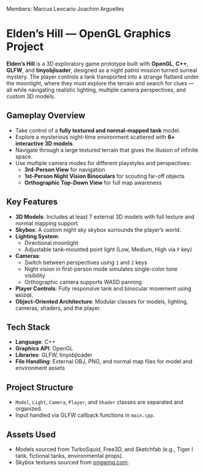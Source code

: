 Members:	Marcus Leocario
    		Joachim Arguelles

# Elden’s Hill — OpenGL Graphics Project

**Elden’s Hill** is a 3D exploratory game prototype built with **OpenGL**, **C++**, **GLFW**, and **tinyobjloader**, designed as a night patrol mission turned surreal mystery. The player controls a tank transported into a strange flatland under the moonlight, where they must explore the terrain and search for clues — all while navigating realistic lighting, multiple camera perspectives, and custom 3D models.

## Gameplay Overview

- Take control of a **fully textured and normal-mapped tank** model.
- Explore a mysterious night-time environment scattered with **6+ interactive 3D models**.
- Navigate through a large textured terrain that gives the illusion of infinite space.
- Use multiple camera modes for different playstyles and perspectives:
  - **3rd-Person View** for navigation
  - **1st-Person Night Vision Binoculars** for scouting far-off objects
  - **Orthographic Top-Down View** for full map awareness

## Key Features

- **3D Models**: Includes at least 7 external 3D models with full texture and normal mapping support.
- **Skybox**: A custom night sky skybox surrounds the player’s world.
- **Lighting System**: 
  - Directional moonlight
  - Adjustable tank-mounted point light (Low, Medium, High via `F` key)
- **Cameras**:
  - Switch between perspectives using `1` and `2` keys
  - Night vision in first-person mode simulates single-color tone visibility
  - Orthographic camera supports WASD panning
- **Player Controls**: Fully responsive tank and binocular movement using `WASDQE`.
- **Object-Oriented Architecture**: Modular classes for models, lighting, cameras, shaders, and the player.

## Tech Stack

- **Language**: C++
- **Graphics API**: OpenGL
- **Libraries**: GLFW, tinyobjloader
- **File Handling**: External OBJ, PNG, and normal map files for model and environment assets

## Project Structure

- `Model`, `Light`, `Camera`, `Player`, and `Shader` classes are separated and organized.
- Input handled via GLFW callback functions in `main.cpp`.

## Assets Used

- Models sourced from TurboSquid, Free3D, and Sketchfab (e.g., Tiger I tank, fictional tanks, environmental props).
- Skybox textures sourced from [pngwing.com](https://www.pngwing.com/en/free-png-hzcii).
